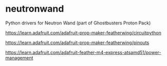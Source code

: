 # neutronwand
Python drivers for Neutron Wand (part of Ghostbusters Proton Pack)

https://learn.adafruit.com/adafruit-prop-maker-featherwing/circuitpython

https://learn.adafruit.com/adafruit-prop-maker-featherwing/pinouts

https://learn.adafruit.com/adafruit-feather-m4-express-atsamd51/power-management
